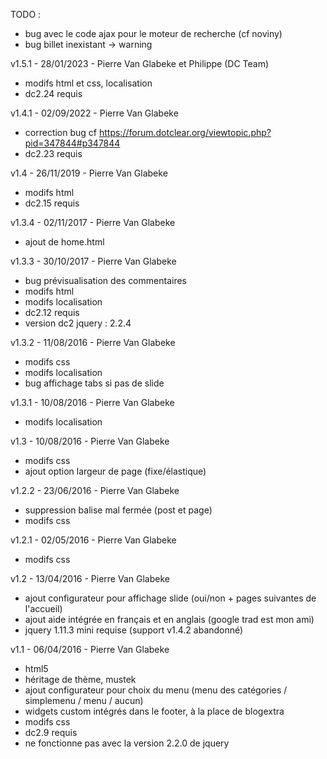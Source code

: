 TODO :
* bug avec le code ajax pour le moteur de recherche (cf noviny)
* bug billet inexistant -> warning

v1.5.1 - 28/01/2023 - Pierre Van Glabeke et Philippe (DC Team)
* modifs html et css, localisation
* dc2.24 requis

v1.4.1 - 02/09/2022 - Pierre Van Glabeke
* correction bug cf https://forum.dotclear.org/viewtopic.php?pid=347844#p347844
* dc2.23 requis

v1.4 - 26/11/2019 - Pierre Van Glabeke
* modifs html
* dc2.15 requis

v1.3.4 - 02/11/2017 - Pierre Van Glabeke
* ajout de home.html

v1.3.3 - 30/10/2017 - Pierre Van Glabeke
* bug prévisualisation des commentaires
* modifs html
* modifs localisation
* dc2.12 requis
* version dc2 jquery : 2.2.4

v1.3.2 - 11/08/2016 - Pierre Van Glabeke
* modifs css
* modifs localisation
* bug affichage tabs si pas de slide

v1.3.1 - 10/08/2016 - Pierre Van Glabeke
* modifs localisation

v1.3 - 10/08/2016 - Pierre Van Glabeke
* modifs css
* ajout option largeur de page (fixe/élastique)

v1.2.2 - 23/06/2016 - Pierre Van Glabeke
* suppression balise mal fermée (post et page)
* modifs css

v1.2.1 - 02/05/2016 - Pierre Van Glabeke
* modifs css

v1.2 - 13/04/2016 - Pierre Van Glabeke
* ajout configurateur pour affichage slide (oui/non + pages suivantes de l'accueil)
* ajout aide intégrée en français et en anglais (google trad est mon ami)
* jquery 1.11.3 mini requise (support v1.4.2 abandonné)

v1.1 - 06/04/2016 - Pierre Van Glabeke
* html5
* héritage de thème, mustek
* ajout configurateur pour choix du menu (menu des catégories / simplemenu / menu / aucun)
* widgets custom intégrés dans le footer, à la place de blogextra
* modifs css
* dc2.9 requis
* ne fonctionne pas avec la version 2.2.0 de jquery